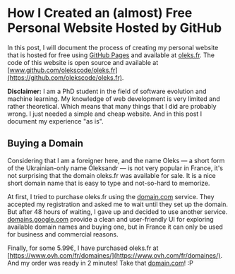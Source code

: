 # How I Created an (almost) Free Personal Website Hosted by GitHub
In this post, I will document the process of creating my personal website that is hosted for free using [GitHub Pages](https://pages.github.com/) and available at [oleks.fr](http://oleks.fr). The code of this website is open source and available at [www.github.com/olekscode/oleks.fr](https://github.com/olekscode/oleks.fr).

**Disclaimer:** I am a PhD student in the field of software evolution and machine learning. My knowledge of web development is very limited and rather theoretical. Which means that many things that I did are probably wrong. I just needed a simple and cheap website. And in this post I document my experience "as is".

## Buying a Domain

Considering that I am a foreigner here, and the name Oleks &mdash; a short form of the Ukrainian-only name Oleksandr &mdash; is not very popular in France, it's not surprising that the domain oleks.fr was available for sale. It is a nice short domain name that is easy to type and not-so-hard to memorize.

At first, I tried to purchase oleks.fr using the [domain.com](https://domain.com) service. They accepted my registration and asked me to wait until they set up the domain. But after 48 hours of waiting, I gave up and decided to use another service. [domains.google.com](https://domains.google.com) provide a clean and user-friendly UI for exploring available domain names and buying one, but in France it can only be used for business and commercial reasons.

Finally, for some 5.99€, I have purchased oleks.fr at [https://www.ovh.com/fr/domaines/](https://www.ovh.com/fr/domaines/). And my order was ready in 2 minutes! Take that [domain.com](https://domain.com)! :P